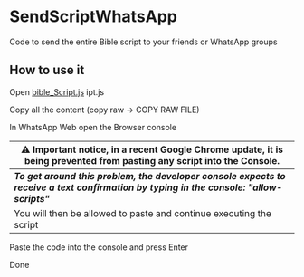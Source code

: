 # SendScriptWhatsApp
Code to send the entire Bible script to your friends or WhatsApp groups

## How to use it
Open [bible_Script.js]([https://github.com/Matt-Fontes/SendScriptWhatsApp/blob/main/shrekSendScript.js](https://github.com/Dixter999/bible_script_WA/blob/main/Bible_Script.js))
ipt.js

Copy all the content (copy raw -> COPY RAW FILE)

In WhatsApp Web open the Browser console

|  ⚠️ Important notice, in a recent Google Chrome update, it is being prevented from pasting any script into the Console.
|--|
***To get around this problem, the developer console expects to receive a text confirmation by typing in the console: "allow-scripts"***|
|You will then be allowed to paste and continue executing the script|

Paste the code into the console and press Enter

Done
